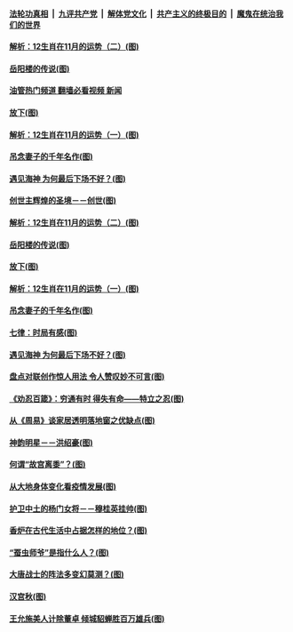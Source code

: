 ####  [法轮功真相](../../../../basic/blob/master/README.md?t=11011002) &nbsp;|&nbsp; [九评共产党](../../../../9ping.md/blob/master/README.md?t=11011002) &nbsp;|&nbsp; [解体党文化](../../../../jtdwh.md/blob/master/README.md?t=11011002)  &nbsp;|&nbsp; [共产主义的终极目的](../../../../gczydzjmd.md/blob/master/README.md?t=11011002) &nbsp;|&nbsp; [魔鬼在统治我们的世界](../../../../mgztzwmdsj.md/blob/master/README.md?t=11011002) 

#### [解析：12生肖在11月的运势（二）(图)](../pages/p7/1020442.md?t=11011002) 

#### [岳阳楼的传说(图)](../pages/p7/1020358.md?t=11011002) 

#### [油管热门频道 翻墙必看视频 新闻](http://209.250.226.216:81/youtube.html?11011002)

#### [放下(图)](../pages/p7/1020258.md?t=11011002) 

#### [解析：12生肖在11月的运势（一）(图)](../pages/p7/1020435.md?t=11011002) 

#### [吊念妻子的千年名作(图)](../pages/p7/1020277.md?t=11011002) 

#### [遇见海神 为何最后下场不好？(图)](../pages/p7/1020261.md?t=11011002) 

#### [创世主辉煌的圣境－－创世(图)](../pages/p7/1019194.md?t=11011002) 

#### [解析：12生肖在11月的运势（二）(图)](../pages/p7/1020442.md?t=11011002) 

#### [岳阳楼的传说(图)](../pages/p7/1020358.md?t=11011002) 

#### [放下(图)](../pages/p7/1020258.md?t=11011002) 

#### [解析：12生肖在11月的运势（一）(图)](../pages/p7/1020435.md?t=11011002) 

#### [吊念妻子的千年名作(图)](../pages/p7/1020277.md?t=11011002) 

#### [七律：时局有感(图)](../pages/p7/1020361.md?t=11011002) 

#### [遇见海神 为何最后下场不好？(图)](../pages/p7/1020261.md?t=11011002) 

#### [盘点对联创作惊人用法 令人赞叹妙不可言(图)](../pages/p7/1019773.md?t=11011002) 

#### [《劝忍百箴》：穷通有时 得失有命——特立之忍(图)](../pages/p7/1020284.md?t=11011002) 

#### [从《周易》谈家居透明落地窗之优缺点(图)](../pages/p7/1018599.md?t=11011002) 

#### [神韵明星－－洪绍豪(图)](../pages/p7/1020274.md?t=11011002) 

#### [何谓“故宫离黍”？(图)](../pages/p7/1019992.md?t=11011002) 

#### [从大地身体变化看疫情发展(图)](../pages/p7/1020256.md?t=11011002) 

#### [护卫中土的杨门女将－－穆桂英挂帅(图)](../pages/p7/1019280.md?t=11011002) 

#### [香炉在古代生活中占据怎样的地位？(图)](../pages/p7/1019995.md?t=11011002) 

#### [“蚕虫师爷”是指什么人？(图)](../pages/p7/1019933.md?t=11011002) 

#### [大唐战士的阵法多变幻莫测？(图)](../pages/p7/1019286.md?t=11011002) 

#### [汉宫秋(图)](../pages/p7/1020142.md?t=11011002) 

#### [王允施美人计除董卓 倾城貂蝉胜百万雄兵(图)](../pages/p7/1019914.md?t=11011002) 

<img src='http://gfw-breaker.win/goodnews/indexes/p7.md' width='0px' height='0px'/>
